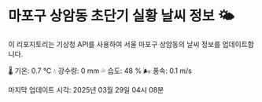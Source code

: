 
# 마포구 상암동 초단기 실황 날씨 정보 🌤️

이 리포지토리는 기상청 API를 사용하여 서울 마포구 상암동의 날씨 정보를 업데이트합니다. 

🌡️ 기온: 0.7 ℃
💧 강수량: 0 mm
💦 습도: 48 %
🌬️ 풍속: 0.1 m/s

마지막 업데이트 시각: 2025년 03월 29일 04시 08분    
